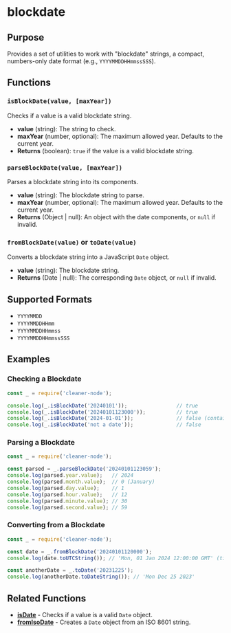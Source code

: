 # blockdate

## Purpose
Provides a set of utilities to work with "blockdate" strings, a compact, numbers-only date format (e.g., `YYYYMMDDHHmmssSSS`).

## Functions

### `isBlockDate(value, [maxYear])`
Checks if a value is a valid blockdate string.

- **value** (string): The string to check.
- **maxYear** (number, optional): The maximum allowed year. Defaults to the current year.
- **Returns** (boolean): `true` if the value is a valid blockdate string.

### `parseBlockDate(value, [maxYear])`
Parses a blockdate string into its components.

- **value** (string): The blockdate string to parse.
- **maxYear** (number, optional): The maximum allowed year. Defaults to the current year.
- **Returns** (Object | null): An object with the date components, or `null` if invalid.

### `fromBlockDate(value)` or `toDate(value)`
Converts a blockdate string into a JavaScript `Date` object.

- **value** (string): The blockdate string.
- **Returns** (Date | null): The corresponding `Date` object, or `null` if invalid.

## Supported Formats
- `YYYYMMDD`
- `YYYYMMDDHHmm`
- `YYYYMMDDHHmmss`
- `YYYYMMDDHHmmssSSS`

## Examples

### Checking a Blockdate
```javascript
const _ = require('cleaner-node');

console.log(_.isBlockDate('20240101'));                // true
console.log(_.isBlockDate('20240101123000'));          // true
console.log(_.isBlockDate('2024-01-01'));              // false (contains hyphens)
console.log(_.isBlockDate('not a date'));              // false
```

### Parsing a Blockdate
```javascript
const _ = require('cleaner-node');

const parsed = _.parseBlockDate('20240101123059');
console.log(parsed.year.value);   // 2024
console.log(parsed.month.value);  // 0 (January)
console.log(parsed.day.value);    // 1
console.log(parsed.hour.value);   // 12
console.log(parsed.minute.value); // 30
console.log(parsed.second.value); // 59
```

### Converting from a Blockdate
```javascript
const _ = require('cleaner-node');

const date = _.fromBlockDate('20240101120000');
console.log(date.toUTCString()); // 'Mon, 01 Jan 2024 12:00:00 GMT' (timezone dependent)

const anotherDate = _.toDate('20231225');
console.log(anotherDate.toDateString()); // 'Mon Dec 25 2023'
```
## Related Functions
- **[isDate](./is-date.md)** - Checks if a value is a valid `Date` object.
- **[fromIsoDate](./from-iso-date.md)** - Creates a `Date` object from an ISO 8601 string. 